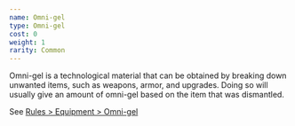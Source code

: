 ```yaml
---
name: Omni-gel
type: Omni-gel
cost: 0
weight: 1
rarity: Common
---
```

Omni-gel is a technological material that can be obtained by breaking down unwanted items, such as weapons, armor, and
upgrades. Doing so will usually give an amount of omni-gel based on the item that was dismantled.

See [Rules > Equipment > Omni-gel](/rules/equipment#omni-gel)
